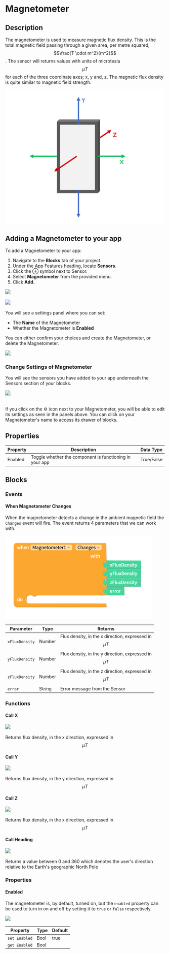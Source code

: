 # Magnetometer

## Description

The magnetometer is used to measure magnetic flux density. This is the total magnetic field passing through a given area, per metre squared, $$\frac{T \cdot m^2}{m^2}$$ . The sensor will returns values with units of microtesla $$\mu T$$ for each of the three coordinate axes; x, y and, z. The magnetic flux density is quite similar to magnetic field strength.

![](.gitbook/assets/screenshot-2019-05-18-at-15.27.06.png)

##

## Adding a Magnetometer to your app

To add a Magnetometer to your app:

1. Navigate to the **Blocks** tab of your project.
2. Under the App Features heading, locate **Sensors**.&#x20;
3. Click the ⊕ symbol next to Sensor.
4. Select **Magnetometer** from the provided menu.
5. Click **Add**.

![](.gitbook/assets/sensors.png)

![](.gitbook/assets/sensor-options.png)

You will see a settings panel where you can set:

* The **Name** of the Magnetometer
* Whether the Magnetometer is **Enabled**

You can either confirm your choices and create the Magnetometer, or delete the Magnetometer.

![](<.gitbook/assets/image (177).png>)

### Change Settings of Magnetometer <a href="#change-settings-of-magnetometer" id="change-settings-of-magnetometer"></a>

‌You will see the sensors you have added to your app underneath the Sensors section of your blocks.

![](.gitbook/assets/showallsensors.png)

\
If you click on the ⚙ icon next to your Magnetometer, you will be able to edit its settings as seen in the panels above. You can click on your Magnetometer's name to access its drawer of blocks.‌

## Properties

| Property | Description                                             | Data Type  |
| -------- | ------------------------------------------------------- | ---------- |
| Enabled  | Toggle whether the component is functioning in your app | True/False |

## Blocks

### Events

#### When Magnetometer Changes

When the magnetometer detects a change in the ambient magnetic field the `Changes` event will fire. The event returns 4 parameters that we can work with.&#x20;

![](.gitbook/assets/screenshot-2019-05-18-at-14.15.20.png)

| Parameter      | Type   | Returns                                                   |
| -------------- | ------ | --------------------------------------------------------- |
| `xFluxDensity` | Number | Flux density, in the x direction, expressed in $$\mu T$$  |
| `yFluxDensity` | Number | Flux density, in the y direction, expressed in $$\mu T$$  |
| `zFluxDensity` | Number | Flux density, in the z direction, expressed in $$\mu T$$  |
| `error`        | String | Error message from the Sensor                             |

### Functions

#### Call X

![](.gitbook/assets/magx.png)

Returns flux density, in the x direction, expressed in $$\mu T$$

#### Call Y

![](.gitbook/assets/magy.png)

Returns flux density, in the y  direction, expressed in $$\mu T$$

#### Call Z

![](.gitbook/assets/magz.png)

Returns flux density, in the x direction, expressed in $$\mu T$$

#### Call Heading

![](.gitbook/assets/maghead.png)

Returns a value between 0 and 360 which denotes the user's direction relative to the Earth's geographic North Pole

### Properties

#### Enabled

The magnetometer is, by default, turned on, but the `enabled` property can be used to turn in on and off by setting it to `true` or `false` respectively.

![](.gitbook/assets/mag\_enabled.png)

| Property      | Type | Default |
| ------------- | ---- | ------- |
| `set Enabled` | Bool | true    |
| `get Enabled` | Bool |         |
